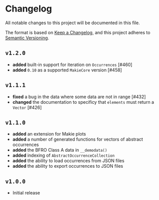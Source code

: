 # Changelog

All notable changes to this project will be documented in this file.

The format is based on [Keep a Changelog](https://keepachangelog.com/en/1.1.0/),
and this project adheres to [Semantic Versioning](https://semver.org/spec/v2.0.0.html).

## `v1.2.0`

- **added** built-in support for iteration on `Occurrences` [#460]
- **added** `0.10` as a supported `MakieCore` version [#458]

## `v1.1.1`

- **fixed** a bug in the data where some data are not in range [#432]
- **changed** the documentation to specificy that `elements` must return a `Vector` [#426]

## `v1.1.0`

- **added** an extension for Makie plots
- **added** a number of generated functions for vectors of abstract occurrences
- **added** the BFRO Class A data in `__demodata()`
- **added** indexing of `AbstractOccurrenceCollection`
- **added** the ability to load occurrences from JSON files
- **added** the ability to export occurrences to JSON files

## `v1.0.0`

- Initial release

